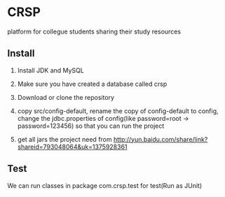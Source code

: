 CRSP
====

platform for collegue students sharing their study resources

## Install

1. Install JDK and MySQL

2. Make sure you have created a database called crsp

3. Download or clone the repository

4. copy src/config-default, rename the copy of config-default to config, change the jdbc.properties of config(like password=root -> password=123456) so that you can run the project

5. get all jars the project need from http://yun.baidu.com/share/link?shareid=793048064&uk=1375928361

## Test

We can run classes in package com.crsp.test for test(Run as JUnit)